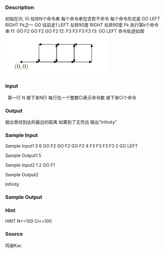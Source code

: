 
### Description
初始在(0, 0)
给你N个命令串 每个命令串包含若干命令
每个命令形式是 GO LEFT RIGHT Fk之一
GO 往前走1
LEFT 左转90度
RIGHT 右转90度
Fk 执行第k个命令串
f1: GO F2 GO F2 GO F2
f2: F3 F3 F3 F3
f3: GO LEFT
命令轨迹如图
![](/JudgeOnline/upload/201203/11(1).jpg)
### Input
 
第一行 N
接下来N行 每行先一个整数Ci表示命令数 接下来Ci个命令
### Output
输出曾经到达的最远的距离 如果到了无穷远 输出“Infinity”
### Sample Input
Sample Input1
3
6 GO F2 GO F2 GO F2
4 F3 F3 F3 F3
2 GO LEFT

Sample Output1
5

Sample Input2
1
2 GO F1

Sample Output2

Infinity

### Sample Output

### Hint

HINT
N<=100
Ci<=100
 
### Source
鸣谢Kac